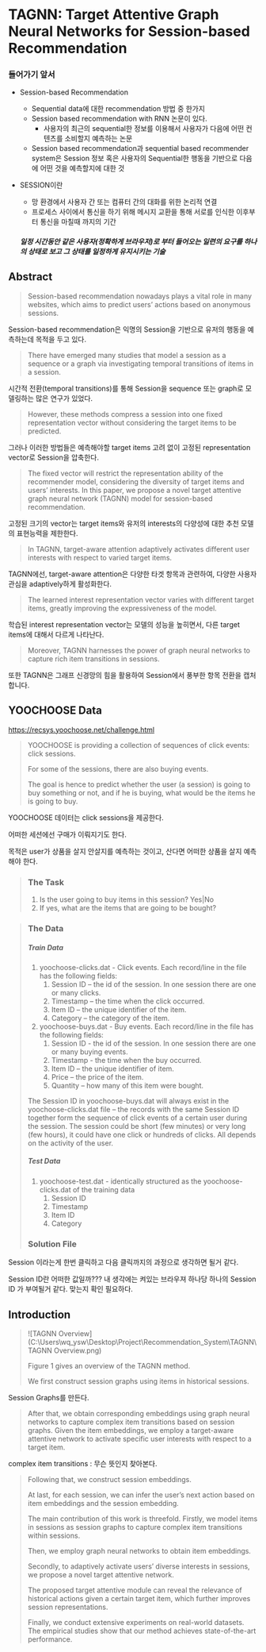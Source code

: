 # TAGNN: Target Attentive Graph Neural Networks for Session-based Recommendation



### 들어가기 앞서

* Session-based Recommendation

  * Sequential data에 대한 recommendation 방법 중 한가지
  * Session based recommendation with RNN 논문이 있다.
    * 사용자의 최근의 sequential한 정보를 이용해서 사용자가 다음에 어떤 컨텐츠를 소비할지 예측하는 논문
  * Session based recommendation과 sequential based recommender system은 Session 정보 혹은 사용자의 Sequential한 행동을 기반으로 다음에 어떤 것을 예측할지에 대한 것

* SESSION이란

  * 망 환경에서 사용자 간 또는 컴퓨터 간의 대화를 위한 논리적 연결
  * 프로세스 사이에서 통신을 하기 위해 메시지 교환을 통해 서로를 인식한 이후부터 통신을 마칠때 까지의 기간

  ##### 일정 시간동안 같은 사용자(정확하게 브라우저)로 부터 들어오는 일련의 요구를 하나의 상태로 보고 그 상태를 일정하게 유지시키는 기술



## Abstract

> Session-based recommendation nowadays plays a vital role in many websites, which aims to predict users’ actions based on anonymous sessions. 

Session-based recommendation은 익명의 Session을 기반으로 유저의 행동을 예측하는데 목적을 두고 있다.



> There have emerged many studies that model a session as a sequence or a graph via investigating temporal transitions of items in a session. 

시간적 전환(temporal transitions)를 통해 Session을 sequence 또는 graph로 모델링하는 많은 연구가 있었다.



> However, these methods compress a session into one fixed representation vector without considering the target items to be predicted. 

그러나 이러한 방법들은 예측해야할 target items 고려 없이 고정된 representation vector로 Session을 압축한다.



> The fixed vector will restrict the representation ability of the recommender model, considering the diversity of target items and users’ interests. In this paper, we propose a novel target attentive graph neural network (TAGNN) model for session-based recommendation. 

고정된 크기의 vector는 target items와 유저의 interests의 다양성에 대한 추천 모델의 표현능력을 제한한다.



> In TAGNN, target-aware attention adaptively activates different user interests with respect to varied target items. 

TAGNN에선, target-aware attention은 다양한 타겟 항목과 관련하여, 다양한 사용자 관심을 adaptively하게 활성화한다.



> The learned interest representation vector varies with different target items, greatly improving the expressiveness of the model. 

학습된 interest representation vector는 모델의 성능을 높히면서, 다른 target items에 대해서 다르게 나타난다.



> Moreover, TAGNN harnesses the power of graph neural networks to capture rich item transitions in sessions. 

또한 TAGNN은 그래프 신경망의 힘을 활용하여 Session에서 풍부한 항목 전환을 캡처합니다.



## YOOCHOOSE Data

https://recsys.yoochoose.net/challenge.html

> YOOCHOOSE is providing a collection of sequences of click events: click sessions. 
>
> For some of the sessions, there are also buying events.
>
> The goal is hence to predict whether the user (a session) is going to buy something or not, and if he is buying, what would be the items he is going to buy.

YOOCHOOSE 데이터는 click sessions을 제공한다.

어떠한 세션에선 구매가 이뤄지기도 한다. 

목적은 user가 상품을 살지 안살지를 예측하는 것이고, 산다면 어떠한 상품을 살지 예측해야 한다.



> ### The Task
>
> 1. Is the user going to buy items in this session? Yes|No
> 2. If yes, what are the items that are going to be bought?

> ### The Data 
>
> 	##### Train Data
>
> 1. yoochoose-clicks.dat - Click events. Each record/line in the file has the following fields:
>    1. Session ID – the id of the session. In one session there are one or many clicks.
>    2. Timestamp – the time when the click occurred.
>    3. Item ID – the unique identifier of the item.
>    4. Category – the category of the item.
> 2. yoochoose-buys.dat - Buy events. Each record/line in the file has the following fields:
>    1. Session ID - the id of the session. In one session there are one or many buying events.
>    2. Timestamp - the time when the buy occurred.
>    3. Item ID – the unique identifier of item.
>    4. Price – the price of the item.
>    5. Quantity – how many of this item were bought.
>
> The Session ID in yoochoose-buys.dat will always exist in the yoochoose-clicks.dat file – the records with the same Session ID together form the sequence of click events of a certain user during the session. The session could be short (few minutes) or very long (few hours), it could have one click or hundreds of clicks. All depends on the activity of the user.
>
> 
>
> ##### Test Data
>
> 1. yoochoose-test.dat - identically structured as the yoochoose-clicks.dat of the training data
>    1. Session ID
>    2. Timestamp
>    3. Item ID
>    4. Category
>
> 
>
> ### Solution File
>
> 

Session 이라는게 한번 클릭하고 다음 클릭까지의 과정으로 생각하면 될거 같다.

Session ID란 어떠한 값일까??? 내 생각에는 켜있는 브라우져 하나당 하나의 Session ID 가 부여될거 같다. 맞는지 확인 필요하다.





## Introduction

> ![TAGNN Overview](C:\Users\wq_ysw\Desktop\Project\Recommendation_System\TAGNN\TAGNN Overview.png)
>
> Figure 1 gives an overview of the TAGNN method. 
>
> We first construct session graphs using items in historical sessions. 

Session Graphs를 만든다.

> After that, we obtain corresponding embeddings using graph neural networks to capture complex item transitions based on session graphs.
> Given the item embeddings, we employ a target-aware attentive network to activate specific user interests with respect to a target item. 

complex item transitions : 무슨 뜻인지 찾아본다.

> Following that, we construct session embeddings. 
>
> At last, for each session, we can infer the user’s next action based on item embeddings and the session embedding. 
>
> The main contribution of this work is threefold. Firstly, we model items in sessions as session graphs to capture complex item transitions within sessions. 
>
> Then, we employ graph neural networks to obtain item embeddings. 
>
> Secondly, to adaptively activate users’ diverse interests in sessions, we propose a novel target attentive network. 
>
> The proposed target attentive module can reveal the relevance of historical actions given a certain target item, which further improves session representations. 
>
> Finally, we conduct extensive experiments on real-world datasets. The empirical studies show that our method achieves state-of-the-art performance.